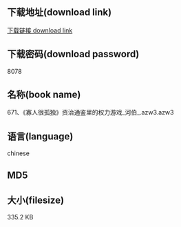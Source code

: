 ## 下载地址(download link)
[下载链接 download link](https://tutu365.netlify.app/?s=671%E3%80%81%E3%80%8A%E5%AF%A1%E4%BA%BA%E5%BE%88%E5%AD%A4%E7%8B%AC%E3%80%8B%E8%B5%84%E6%B2%BB%E9%80%9A%E9%89%B4%E9%87%8C%E7%9A%84%E6%9D%83%E5%8A%9B%E6%B8%B8%E6%88%8F_%E6%B2%B3%E4%BC%AF_.azw3)

## 下载密码(download password)
8078

## 名称(book name)
671、《寡人很孤独》资治通鉴里的权力游戏_河伯_.azw3.azw3

## 语言(language)
chinese

## MD5


## 大小(filesize)
335.2 KB
